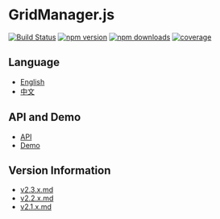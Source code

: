 # GridManager.js

[![Build Status](https://travis-ci.org/baukh789/GridManager.svg?branch=master&style=flat-square)](https://travis-ci.org/baukh789/GridManager)
[![npm version](https://img.shields.io/npm/v/GridManager.svg?style=flat-square)](https://www.npmjs.com/package/GridManager)
[![npm downloads](https://img.shields.io/npm/dt/GridManager.svg?style=flat-square)](https://www.npmjs.com/package/GridManager)
[![coverage](https://img.shields.io/codecov/c/github/baukh789/GridManager.svg?style=flat-square)](https://codecov.io/gh/baukh789/GridManager)

## Language
- [English](./README-EN.md)
- [中文](./README-CN.md)

## API and Demo
- [API](http://www.lovejavascript.com/#!plugIn/GridManager/index.html)
- [Demo](http://www.lovejavascript.com/node_modules/GridManager/demo/index.html)

## Version Information
- [v2.3.x.md](/version/v2.3.x.md)
- [v2.2.x.md](/version/v2.2.x.md)
- [v2.1.x.md](/version/v2.1.x.md)


